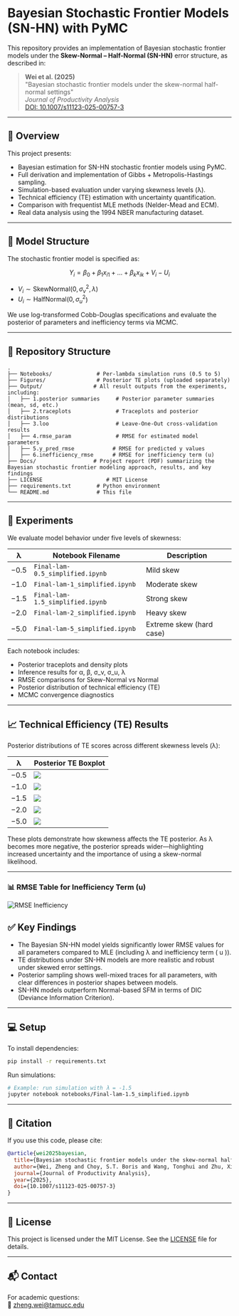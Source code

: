 # Bayesian Stochastic Frontier Models (SN-HN) with PyMC

This repository provides an implementation of Bayesian stochastic frontier models under the **Skew-Normal – Half-Normal (SN-HN)** error structure, as described in:

> **Wei et al. (2025)**  
> "Bayesian stochastic frontier models under the skew-normal half-normal settings"  
> _Journal of Productivity Analysis_  
> [DOI: 10.1007/s11123-025-00757-3](https://doi.org/10.1007/s11123-025-00757-3)

---

## 📌 Overview

This project presents:

- Bayesian estimation for SN-HN stochastic frontier models using PyMC.
- Full derivation and implementation of Gibbs + Metropolis-Hastings sampling.
- Simulation-based evaluation under varying skewness levels (λ).
- Technical efficiency (TE) estimation with uncertainty quantification.
- Comparison with frequentist MLE methods (Nelder-Mead and ECM).
- Real data analysis using the 1994 NBER manufacturing dataset.

---

## 🧠 Model Structure

The stochastic frontier model is specified as:

$$
Y_i = \beta_0 + \beta_1 x_{i1} + \dots + \beta_k x_{ik} + V_i - U_i
$$

-  $V_i \sim \text{SkewNormal}(0, \sigma_v^2, \lambda$) 
- $U_i \sim \text{HalfNormal}(0, \sigma_u^2$)

We use log-transformed Cobb-Douglas specifications and evaluate the posterior of parameters and inefficiency terms via MCMC.

---

## 📁 Repository Structure

```
.
├── Notebooks/              # Per-lambda simulation runs (0.5 to 5)
├── Figures/                # Posterior TE plots (uploaded separately)
├── Output/                # All result outputs from the experiments, including:
│   ├── 1.posterior summaries     # Posterior parameter summaries (mean, sd, etc.)
│   ├── 2.traceplots              # Traceplots and posterior distributions
│   ├── 3.loo                     # Leave-One-Out cross-validation results
│   ├── 4.rmse_param              # RMSE for estimated model parameters
│   ├── 5.y_pred_rmse            # RMSE for predicted y values
│   ├── 6.inefficiency_rmse      # RMSE for inefficiency term (u)
├── Docs/                  # Project report (PDF) summarizing the Bayesian stochastic frontier modeling approach, results, and key findings
├── LICENSE                    # MIT License
├── requirements.txt        # Python environment
└── README.md               # This file
```

---

## 🔬 Experiments

We evaluate model behavior under five levels of skewness:

| λ       | Notebook Filename                | Description             |
|---------|----------------------------------|--------------------------|
| −0.5    | `Final-lam-0.5_simplified.ipynb` | Mild skew                |
| −1.0    | `Final-lam-1_simplified.ipynb`   | Moderate skew            |
| −1.5    | `Final-lam-1.5_simplified.ipynb` | Strong skew              |
| −2.0    | `Final-lam-2_simplified.ipynb`   | Heavy skew               |
| −5.0    | `Final-lam-5_simplified.ipynb`   | Extreme skew (hard case) |

Each notebook includes:

- Posterior traceplots and density plots
- Inference results for α, β, σ_v, σ_u, λ
- RMSE comparisons for Skew-Normal vs Normal
- Posterior distribution of technical efficiency (TE)
- MCMC convergence diagnostics

---

## 📈 Technical Efficiency (TE) Results

Posterior distributions of TE scores across different skewness levels (λ):

| λ       | Posterior TE Boxplot |
|---------|----------------------|
| −0.5    | ![](Figures/tp0.5_resized.png) |
| −1.0    | ![](Figures/tp1_resized.png)   |
| −1.5    | ![](Figures/tp1.5_resized.png) |
| −2.0    | ![](Figures/tp2_resized.png)   |
| −5.0    | ![](Figures/tp5_resized.png)   |

These plots demonstrate how skewness affects the TE posterior. As λ becomes more negative, the posterior spreads wider—highlighting increased uncertainty and the importance of using a skew-normal likelihood.

---

### 📊 RMSE Table for Inefficiency Term (u)

![RMSE Inefficiency](Figures/rmse_inefficiency.png)


## ✅ Key Findings

- The Bayesian SN-HN model yields significantly lower RMSE values for all parameters compared to MLE (including λ and inefficiency term \( u \)).
- TE distributions under SN-HN models are more realistic and robust under skewed error settings.
- Posterior sampling shows well-mixed traces for all parameters, with clear differences in posterior shapes between models.
- SN-HN models outperform Normal-based SFM in terms of DIC (Deviance Information Criterion).

---

## 💻 Setup

To install dependencies:

```bash
pip install -r requirements.txt
```

Run simulations:

```bash
# Example: run simulation with λ = -1.5
jupyter notebook notebooks/Final-lam-1.5_simplified.ipynb
```

---

## 📄 Citation

If you use this code, please cite:

```bibtex
@article{wei2025bayesian,
  title={Bayesian stochastic frontier models under the skew-normal half-normal settings},
  author={Wei, Zheng and Choy, S.T. Boris and Wang, Tonghui and Zhu, Xiaonan},
  journal={Journal of Productivity Analysis},
  year={2025},
  doi={10.1007/s11123-025-00757-3}
}
```
---

## 📄 License

This project is licensed under the MIT License. See the [LICENSE](LICENSE) file for details.

---

## 📬 Contact

For academic questions:  
📧 [zheng.wei@tamucc.edu](mailto:zheng.wei@tamucc.edu)
